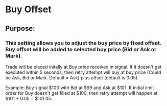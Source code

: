 # Buy Offset

## Purpose: 

### This setting allows you to adjust the buy price by fixed offset. Buy offset will be added to selected buy price (Bid or Ask or Mark).


Trade will be placed initally at Buy price received in signal. 
If it doesn't get executed within 5 seconds, then retry attempt will buy at buy price (Could be Ask, Bid or Mark. Default = Ask) plus offset (default is 0.05). 

Example:
Buy signal $100 with Bid at $99 and Ask at $101. If initial limit order for Buy doesn't get filled at $100, then retry attempt will happen at $101 + 0.05 = $101.05.

